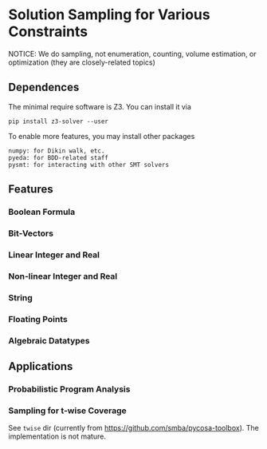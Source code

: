 # Solution Sampling for Various Constraints

NOTICE: We do sampling, not enumeration, counting, volume estimation, or optimization (they are closely-related topics)

## Dependences

The minimal require software is Z3.
You can install it via

`pip install z3-solver --user`

To enable more features, you may install other packages
~~~~
numpy: for Dikin walk, etc.
pyeda: for BDD-related staff
pysmt: for interacting with other SMT solvers
~~~~

## Features

### Boolean Formula

### Bit-Vectors

### Linear Integer and Real

### Non-linear Integer and Real

### String

### Floating Points

### Algebraic Datatypes

## Applications

### Probabilistic Program Analysis


### Sampling for t-wise Coverage


See `twise` dir (currently from https://github.com/smba/pycosa-toolbox).
The implementation is not mature.